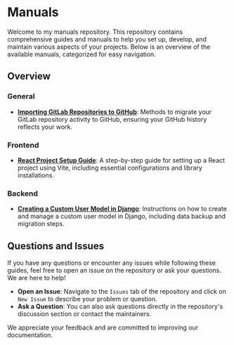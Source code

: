 # Manuals

Welcome to my manuals repository. This repository contains comprehensive guides and manuals to help you set up, develop, and maintain various aspects of your projects. Below is an overview of the available manuals, categorized for easy navigation.

## Overview

### General

- [**Importing GitLab Repositories to GitHub**](General/Import-Repos-To-GitHub.md): Methods to migrate your GitLab repository activity to GitHub, ensuring your GitHub history reflects your work.

### Frontend

- [**React Project Setup Guide**](Frontend/React-Create-Simple-Project.md): A step-by-step guide for setting up a React project using Vite, including essential configurations and library installations.

### Backend

- [**Creating a Custom User Model in Django**](Backend/Django-Create-Custom-User-Table.md): Instructions on how to create and manage a custom user model in Django, including data backup and migration steps.



## Questions and Issues

If you have any questions or encounter any issues while following these guides, feel free to open an issue on the repository or ask your questions. We are here to help!

- **Open an Issue**: Navigate to the `Issues` tab of the repository and click on `New Issue` to describe your problem or question.
- **Ask a Question**: You can also ask questions directly in the repository's discussion section or contact the maintainers.

We appreciate your feedback and are committed to improving our documentation.